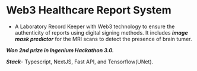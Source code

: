 # Web3 Healthcare Report System
- A Laboratory Record Keeper with Web3 technology to ensure the authenticity of reports using digital signing methods. It includes __*image mask predictor*__ for the MRI scans to detect the presence of brain tumer. 

__*Won 2nd prize in Ingenium Hackathon 3.0.*__ 

__*Stack*__- Typescript, NextJS, Fast API, and Tensorflow(UNet). 

